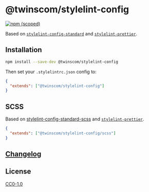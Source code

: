 # @twinscom/stylelint-config

[![npm (scoped)](https://img.shields.io/npm/v/@twinscom/stylelint-config.svg?style=flat-square)](https://www.npmjs.com/package/@twinscom/stylelint-config)

Based on
[`stylelint-config-standard`](https://github.com/stylelint/stylelint-config-standard)
and
[`stylelint-prettier`](https://github.com/prettier/stylelint-prettier).

## Installation

```sh
npm install --save-dev @twinscom/stylelint-config
```

Then set your `.stylelintrc.json` config to:

```json
{
  "extends": ["@twinscom/stylelint-config"]
}
```

## SCSS

Based on
[stylelint-config-standard-scss](https://github.com/stylelint-scss/stylelint-config-standard-scss)
and
[`stylelint-prettier`](https://github.com/prettier/stylelint-prettier).

```json
{
  "extends": ["@twinscom/stylelint-config/scss"]
}
```

## [Changelog](https://github.com/twinscom/stylelint-config/releases)

## License

[CC0-1.0](LICENSE)
